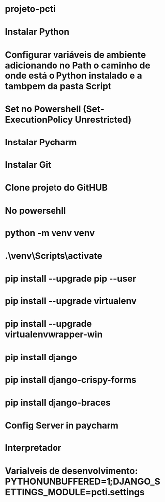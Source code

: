 # projeto-pcti
# Instalar Python
# Configurar variáveis de ambiente adicionando no Path o caminho de onde está o Python instalado e a tambpem da pasta Script
# Set no Powershell (Set-ExecutionPolicy Unrestricted)
# Instalar Pycharm
# Instalar Git
# Clone projeto do GitHUB

# No powersehll
# python -m venv venv
# .\venv\Scripts\activate
# pip install --upgrade pip --user
# pip install --upgrade virtualenv 
# pip install --upgrade virtualenvwrapper-win
# pip install django
# pip install django-crispy-forms
# pip install django-braces

# Config Server in paycharm
# Interpretador
# Varialveis de desenvolvimento: PYTHONUNBUFFERED=1;DJANGO_SETTINGS_MODULE=pcti.settings